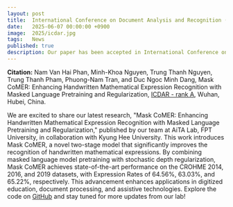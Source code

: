 ```yaml
---
layout: post
title:  International Conference on Document Analysis and Recognition (ICDAR 2025 - rank A), Wuhan, Hubei, China.
date:   2025-06-07 00:00:00 +0900
image:  2025/icdar.jpg
tags:   News
published: true
description: Our paper has been accepted in International Conference on Document Analysis and Recognition (ICDAR 2025), Wuhan, Hubei, China. 
---
```

**Citation:** Nam Van Hai Phan, Minh-Khoa Nguyen, Trung Thanh Nguyen, Trung Thanh Pham, Phuong-Nam Tran, and Duc Ngoc Minh Dang, Mask CoMER: Enhancing Handwritten Mathematical Expression Recognition with Masked Language Pretraining and Regularization, [ICDAR - rank A](https://www.icdar2025.com/home), Wuhan, Hubei, China.

We are excited to share our latest research, "Mask CoMER: Enhancing Handwritten Mathematical Expression Recognition with Masked Language Pretraining and Regularization," published by our team at AiTA Lab, FPT University, in collaboration with Kyung Hee University. This work introduces Mask CoMER, a novel two-stage model that significantly improves the recognition of handwritten mathematical expressions. By combining masked language model pretraining with stochastic depth regularization, Mask CoMER achieves state-of-the-art performance on the CROHME 2014, 2016, and 2019 datasets, with Expression Rates of 64.56%, 63.03%, and 65.22%, respectively. This advancement enhances applications in digitized education, document processing, and assistive technologies. Explore the code on [GitHub](https://github.com/Neeze/Mask-CoMER) and stay tuned for more updates from our lab!